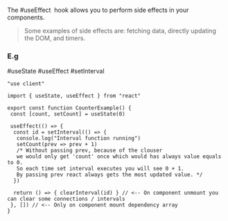 The #useEffect  hook allows you to perform side effects in your components.

>Some examples of side effects are: fetching data, directly updating the DOM, and timers.

### E.g

#useState #useEffect #setInterval

``` tsx
"use client"

import { useState, useEffect } from "react"

export const function CounterExample() {
 const [count, setCount] = useState(0)

 useEffect(() => {
  const id = setInterval(() => {
   console.log("Interval function running")
   setCount(prev => prev + 1)
   /* Without passing prev, because of the clouser
   we would only get 'count' once which would has always value equals to 0. 
   So each time set interval executes you will see 0 + 1.
   By passing prev react always gets the most updated value. */
  })

  return () => { clearInterval(id) } // <-- On component unmount you can clear some connections / intervals
 }, []) // <-- Only on component mount dependency array
}
```
